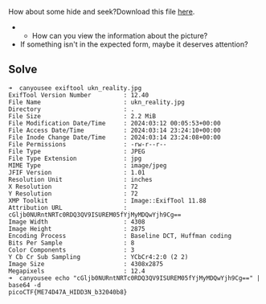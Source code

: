 How about some hide and seek?Download this file [here](https://artifacts.picoctf.net/c_titan/129/unknown.zip).

- - How can you view the information about the picture?
- If something isn't in the expected form, maybe it deserves attention?

## Solve

```
➜  canyousee exiftool ukn_reality.jpg
ExifTool Version Number         : 12.40
File Name                       : ukn_reality.jpg
Directory                       : .
File Size                       : 2.2 MiB
File Modification Date/Time     : 2024:03:12 00:05:53+00:00
File Access Date/Time           : 2024:03:14 23:24:10+00:00
File Inode Change Date/Time     : 2024:03:14 23:24:08+00:00
File Permissions                : -rw-r--r--
File Type                       : JPEG
File Type Extension             : jpg
MIME Type                       : image/jpeg
JFIF Version                    : 1.01
Resolution Unit                 : inches
X Resolution                    : 72
Y Resolution                    : 72
XMP Toolkit                     : Image::ExifTool 11.88
Attribution URL                 : cGljb0NURntNRTc0RDQ3QV9ISUREM05fYjMyMDQwYjh9Cg==
Image Width                     : 4308
Image Height                    : 2875
Encoding Process                : Baseline DCT, Huffman coding
Bits Per Sample                 : 8
Color Components                : 3
Y Cb Cr Sub Sampling            : YCbCr4:2:0 (2 2)
Image Size                      : 4308x2875
Megapixels                      : 12.4
➜  canyousee echo "cGljb0NURntNRTc0RDQ3QV9ISUREM05fYjMyMDQwYjh9Cg==" | base64 -d
picoCTF{ME74D47A_HIDD3N_b32040b8}
```
